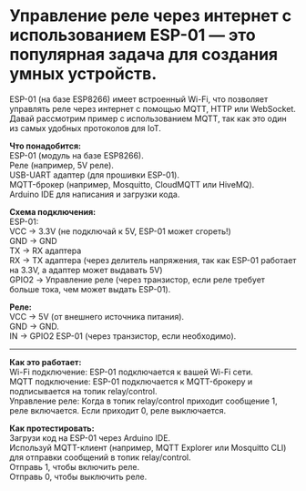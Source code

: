 <h1>Управление реле через интернет с использованием ESP-01 — это популярная задача для создания умных устройств.</h1>
<p></p>ESP-01 (на базе ESP8266) имеет встроенный Wi-Fi, что позволяет управлять реле через интернет с помощью MQTT, HTTP или WebSocket.<br>
Давай рассмотрим пример с использованием MQTT, так как это один из самых удобных протоколов для IoT.</p>

<p><b>Что понадобится:</b><br>
ESP-01 (модуль на базе ESP8266).<br>
Реле (например, 5V реле).<br>
USB-UART адаптер (для прошивки ESP-01).<br>
MQTT-брокер (например, Mosquitto, CloudMQTT или HiveMQ).<br>
Arduino IDE для написания и загрузки кода.<br></p>

<p><b>Схема подключения:</b><br>
ESP-01:<br>
VCC -> 3.3V (не подключай к 5V, ESP-01 может сгореть!)<br>
GND -> GND<br>
TX -> RX адаптера<br>
RX -> TX адаптера (через делитель напряжения, так как ESP-01 работает на 3.3V, а адаптер может выдавать 5V)<br>
GPIO2 -> Управление реле (через транзистор, если реле требует больше тока, чем может выдать ESP-01).<br></p>

<p><b>Реле:</b><br>
VCC -> 5V (от внешнего источника питания).<br>
GND -> GND.<br>
IN -> GPIO2 ESP-01 (через транзистор, если необходимо).<br></p>

___________________________________________________________________

<p><b>Как это работает:</b><br>
Wi-Fi подключение: ESP-01 подключается к вашей Wi-Fi сети.<br>
MQTT подключение: ESP-01 подключается к MQTT-брокеру и подписывается на топик relay/control.<br>
Управление реле: Когда в топик relay/control приходит сообщение 1, реле включается. Если приходит 0, реле выключается.<br></p>

<p><b>Как протестировать:</b><br>
Загрузи код на ESP-01 через Arduino IDE.<br>
Используй MQTT-клиент (например, MQTT Explorer или Mosquitto CLI) для отправки сообщений в топик relay/control.<br>
Отправь 1, чтобы включить реле.<br>
Отправь 0, чтобы выключить реле.<br></p>
